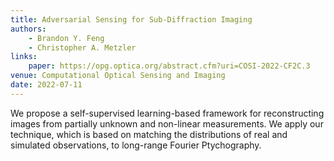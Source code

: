 ```yaml
---
title: Adversarial Sensing for Sub-Diffraction Imaging
authors:
    - Brandon Y. Feng
    - Christopher A. Metzler
links:
    paper: https://opg.optica.org/abstract.cfm?uri=COSI-2022-CF2C.3
venue: Computational Optical Sensing and Imaging
date: 2022-07-11
---
```


We propose a self-supervised learning-based framework for reconstructing images from partially unknown and non-linear measurements. We apply our technique, which is based on matching the distributions of real and simulated observations, to long-range Fourier Ptychography.
